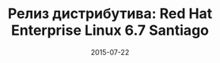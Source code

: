 ---
layout: post
title:  "Релиз дистрибутива: Red Hat Enterprise Linux 6.7 Santiago"
date: 2015-07-22   
---